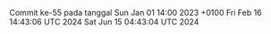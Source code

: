 Commit ke-55 pada tanggal Sun Jan 01 14:00 2023 +0100
Fri Feb 16 14:43:06 UTC 2024
Sat Jun 15 04:43:04 UTC 2024
